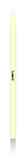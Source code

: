 <!DOCTYPE html>
<html lang="id">
<head>
  <meta charset="UTF-8">
  <title>Slideshow Kariel</title>
  <style>
    body, html {
      margin: 0;
      padding: 0;
      overflow: hidden;
      font-family: 'Comic Sans MS', cursive, sans-serif;
      background: #fff;
    }

    /* Background utama */
    .background {
      position: fixed;
      top: 0; left: 0;
      width: 100%; height: 100%;
      background: url('https://pin.it/6sTt6eNs7') no-repeat center center/cover;
      z-index: -2;
    }

    /* Background teks (gambar2.png) */
    .text-bg {
      position: absolute;
      top: 50%;
      left: 50%;
      transform: translate(-50%,-50%);
      width: 80%;
      height: auto;
      background: url('gambar2.png') no-repeat center/contain;
      padding: 40px;
      text-align: center;
      font-size: 18px;
      color: #333;
    }

    /* Kotak 3D masuk */
    .intro-box {
      position: fixed;
      top: 50%;
      left: 50%;
      transform: translate(-50%,-50%) rotateY(90deg);
      width: 300px;
      height: 200px;
      background: #ffc;
      border-radius: 15px;
      box-shadow: 0 10px 20px rgba(0,0,0,0.3);
      display: flex;
      align-items: center;
      justify-content: center;
      font-size: 22px;
      font-weight: bold;
      animation: introBox 3s forwards;
      z-index: 5;
    }

    @keyframes introBox {
      0% {transform: translate(-50%,-50%) rotateY(90deg);}
      50% {transform: translate(-50%,-50%) rotateY(0deg);}
      100% {transform: translate(-50%,-50%) rotateY(0deg); opacity: 0;}
    }

    /* Slideshow */
    .slideshow {
      position: relative;
      width: 100%;
      height: 100vh;
      display: none;
    }

    .slide {
      position: absolute;
      top: 0; left: 0;
      width: 100%; height: 100%;
      opacity: 0;
      transition: opacity 1.5s ease;
      display: flex;
      justify-content: center;
      align-items: center;
      flex-direction: column;
    }

    .slide.active {
      opacity: 1;
    }

    .slide img {
      max-width: 300px;
      margin-bottom: 20px;
    }

    .text-bg {
      font-size: 18px;
      line-height: 1.6;
    }
  </style>
</head>
<body>
  <!-- Background -->
  <div class="background"></div>

  <!-- Intro Box -->
  <div class="intro-box">Hai Kariel 💖</div>

  <!-- Slideshow -->
  <div class="slideshow">
    <!-- Slide 1 -->
    <div class="slide active">
      <img src="https://pin.it/72DfqtvsV" alt="Slide 1">
      <div class="text-bg">
        Hai Kariel yang manis, apa kabar kamu hari ini? Tau gak seberapa besar aku suka sama kamu? 
        Kalau boleh jujur, nilainya bukan 10 dari 10, tapi 100.000 dari 10! 
        Kamu itu spesial banget buat aku, bahkan lebih dari yang bisa aku jelasin dengan kata-kata.
      </div>
    </div>

    <!-- Slide 2 -->
    <div class="slide">
      <img src="https://pin.it/2lQLRkA43" alt="Slide 2">
      <div class="text-bg">
        Sejujurnya, aku pengen banget bisa lebih dekat sama kamu, kenal kamu lebih dalam, 
        dan jadi bagian kecil di hidup kamu. Tapi tadi aku lihat story kamu... hmm, 
        itu pacar kamu bukan atau mungkin orang yang kamu suka? 
        Aku pengen tau biar aku bisa mutusin, Kalau iya, mungkin aku harus banyak tahan perasaan ini ya.
      </div>
    </div>

    <!-- Slide 3 -->
    <div class="slide">
      <img src="https://pin.it/9121xn7HE" alt="Slide 3">
      <div class="text-bg">
        Kemarin aku sempat bilang mau mundur, biar gak terlalu berharap. 
        Tapi jujur rasanya berat banget. Hati aku nyut-nyutan kayak habis lari maraton wkwk. 
        Sulit banget buat pura-pura biasa aja, apalagi kalau lihat kamu kelihatan bahagia, 
        rasanya campur aduk antara seneng dan sakit sedikit.
      </div>
    </div>

    <!-- Slide 4 -->
    <div class="slide">
      <img src="https://pin.it/14Ni5xps5" alt="Slide 4">
      <div class="text-bg">
        Tapi aku sadar, aku gak punya hak buat cemburu atau marah. 
        Aku bukan siapa-siapa kamu, cuma seseorang yang diam-diam ngehargain kamu dari jauh. 
        Aku cuma bisa doa yang baik buat kamu, semoga kamu selalu bahagia meskipun bukan sama aku.
      </div>
    </div>

    <!-- Slide 5 -->
    <div class="slide">
      <img src="https://pin.it/4kNsUR3Ge" alt="Slide 5">
      <img src="https://pin.it/5DE5OwFyA" alt="Slide 5 extra">
      <div class="text-bg">
        Asal kamu bahagia, aku juga ikut bahagia. Aku sayang kamu, Kariel. 
        Mungkin rasa ini gak cuma 1.000 atau 2.000, tapi puluhan ribu.  
        Semoga kamu gak risih sama aku, dan semoga kamu selalu bahagia, di mana pun dan sama siapa pun.
      </div>
    </div>
  </div>

  <!-- Musik -->
  <audio autoplay loop>
    <source src="https://od.lk/s/OTFfMjc2NjYwMTBf/take-a-chance-with-me.mp3" type="audio/mp3">
  </audio>

  <script>
    // Setelah intro selesai, tampilkan slideshow
    setTimeout(() => {
      document.querySelector('.intro-box').style.display = 'none';
      document.querySelector('.slideshow').style.display = 'block';
    }, 3000);

    // Slideshow otomatis
    let slides = document.querySelectorAll('.slide');
    let index = 0;

    setInterval(() => {
      slides[index].classList.remove('active');
      index = (index + 1) % slides.length;
      slides[index].classList.add('active');
    }, 9000); // ganti slide tiap 9 detik
  </script>
</body>
</html>
